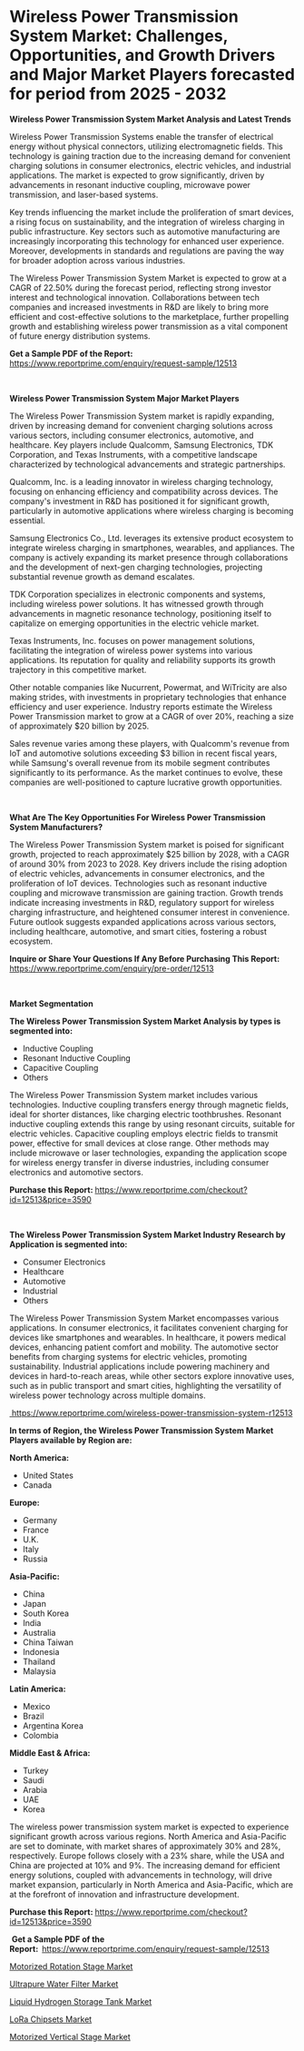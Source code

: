 <p><h1>Wireless Power Transmission System Market: Challenges, Opportunities, and Growth Drivers and Major Market Players forecasted for period from 2025 - 2032</h1></p><p><strong>Wireless Power Transmission System Market Analysis and Latest Trends</strong></p>
<p><p>Wireless Power Transmission Systems enable the transfer of electrical energy without physical connectors, utilizing electromagnetic fields. This technology is gaining traction due to the increasing demand for convenient charging solutions in consumer electronics, electric vehicles, and industrial applications. The market is expected to grow significantly, driven by advancements in resonant inductive coupling, microwave power transmission, and laser-based systems. </p><p>Key trends influencing the market include the proliferation of smart devices, a rising focus on sustainability, and the integration of wireless charging in public infrastructure. Key sectors such as automotive manufacturing are increasingly incorporating this technology for enhanced user experience. Moreover, developments in standards and regulations are paving the way for broader adoption across various industries.</p><p>The Wireless Power Transmission System Market is expected to grow at a CAGR of 22.50% during the forecast period, reflecting strong investor interest and technological innovation. Collaborations between tech companies and increased investments in R&D are likely to bring more efficient and cost-effective solutions to the marketplace, further propelling growth and establishing wireless power transmission as a vital component of future energy distribution systems.</p></p>
<p><strong>Get a Sample PDF of the Report:&nbsp;</strong> <a href="https://www.reportprime.com/enquiry/request-sample/12513?utm_campaign=3521&utm_medium=2&utm_source=Github&utm_content=ia&utm_term=18032025&utm_id=wireless-power-transmission-system">https://www.reportprime.com/enquiry/request-sample/12513</a></p>
<p>&nbsp;</p>
<p><strong>Wireless Power Transmission System Major Market Players</strong></p>
<p><p>The Wireless Power Transmission System market is rapidly expanding, driven by increasing demand for convenient charging solutions across various sectors, including consumer electronics, automotive, and healthcare. Key players include Qualcomm, Samsung Electronics, TDK Corporation, and Texas Instruments, with a competitive landscape characterized by technological advancements and strategic partnerships.</p><p>Qualcomm, Inc. is a leading innovator in wireless charging technology, focusing on enhancing efficiency and compatibility across devices. The company's investment in R&D has positioned it for significant growth, particularly in automotive applications where wireless charging is becoming essential. </p><p>Samsung Electronics Co., Ltd. leverages its extensive product ecosystem to integrate wireless charging in smartphones, wearables, and appliances. The company is actively expanding its market presence through collaborations and the development of next-gen charging technologies, projecting substantial revenue growth as demand escalates.</p><p>TDK Corporation specializes in electronic components and systems, including wireless power solutions. It has witnessed growth through advancements in magnetic resonance technology, positioning itself to capitalize on emerging opportunities in the electric vehicle market.</p><p>Texas Instruments, Inc. focuses on power management solutions, facilitating the integration of wireless power systems into various applications. Its reputation for quality and reliability supports its growth trajectory in this competitive market.</p><p>Other notable companies like Nucurrent, Powermat, and WiTricity are also making strides, with investments in proprietary technologies that enhance efficiency and user experience. Industry reports estimate the Wireless Power Transmission market to grow at a CAGR of over 20%, reaching a size of approximately $20 billion by 2025.</p><p>Sales revenue varies among these players, with Qualcomm's revenue from IoT and automotive solutions exceeding $3 billion in recent fiscal years, while Samsung's overall revenue from its mobile segment contributes significantly to its performance. As the market continues to evolve, these companies are well-positioned to capture lucrative growth opportunities.</p></p>
<p>&nbsp;</p>
<p><strong>What Are The Key Opportunities For Wireless Power Transmission System Manufacturers?</strong></p>
<p><p>The Wireless Power Transmission System market is poised for significant growth, projected to reach approximately $25 billion by 2028, with a CAGR of around 30% from 2023 to 2028. Key drivers include the rising adoption of electric vehicles, advancements in consumer electronics, and the proliferation of IoT devices. Technologies such as resonant inductive coupling and microwave transmission are gaining traction. Growth trends indicate increasing investments in R&D, regulatory support for wireless charging infrastructure, and heightened consumer interest in convenience. Future outlook suggests expanded applications across various sectors, including healthcare, automotive, and smart cities, fostering a robust ecosystem.</p></p>
<p><strong>Inquire or Share Your Questions If Any Before Purchasing This Report:</strong> <a href="https://www.reportprime.com/enquiry/pre-order/12513?utm_campaign=3521&utm_medium=2&utm_source=Github&utm_content=ia&utm_term=18032025&utm_id=wireless-power-transmission-system">https://www.reportprime.com/enquiry/pre-order/12513</a></p>
<p>&nbsp;</p>
<p><strong>Market Segmentation</strong></p>
<p><strong>The Wireless Power Transmission System Market Analysis by types is segmented into:</strong></p>
<p><ul><li>Inductive Coupling</li><li>Resonant Inductive Coupling</li><li>Capacitive Coupling</li><li>Others</li></ul></p>
<p><p>The Wireless Power Transmission System market includes various technologies. Inductive coupling transfers energy through magnetic fields, ideal for shorter distances, like charging electric toothbrushes. Resonant inductive coupling extends this range by using resonant circuits, suitable for electric vehicles. Capacitive coupling employs electric fields to transmit power, effective for small devices at close range. Other methods may include microwave or laser technologies, expanding the application scope for wireless energy transfer in diverse industries, including consumer electronics and automotive sectors.</p></p>
<p><strong>Purchase this Report:&nbsp;</strong><a href="https://www.reportprime.com/checkout?id=12513&price=3590&utm_campaign=3521&utm_medium=2&utm_source=Github&utm_content=ia&utm_term=18032025&utm_id=wireless-power-transmission-system">https://www.reportprime.com/checkout?id=12513&price=3590</a></p>
<p>&nbsp;</p>
<p><strong>The Wireless Power Transmission System Market Industry Research by Application is segmented into:</strong></p>
<p><ul><li>Consumer Electronics</li><li>Healthcare</li><li>Automotive</li><li>Industrial</li><li>Others</li></ul></p>
<p><p>The Wireless Power Transmission System Market encompasses various applications. In consumer electronics, it facilitates convenient charging for devices like smartphones and wearables. In healthcare, it powers medical devices, enhancing patient comfort and mobility. The automotive sector benefits from charging systems for electric vehicles, promoting sustainability. Industrial applications include powering machinery and devices in hard-to-reach areas, while other sectors explore innovative uses, such as in public transport and smart cities, highlighting the versatility of wireless power technology across multiple domains.</p></p>
<p><a href="https://www.reportprime.com/wireless-power-transmission-system-r12513?utm_campaign=3521&utm_medium=2&utm_source=Github&utm_content=ia&utm_term=18032025&utm_id=wireless-power-transmission-system">&nbsp;https://www.reportprime.com/wireless-power-transmission-system-r12513</a></p>
<p><strong>In terms of Region, the Wireless Power Transmission System Market Players available by Region are:</strong></p>
<p>
    <p> <strong> North America: </strong>
        <ul>
            <li>United States</li>
            <li>Canada</li>
        </ul>
        </p> 
    <p> <strong> Europe: </strong>
        <ul>
            <li>Germany</li>
            <li>France</li>
            <li>U.K.</li>
            <li>Italy</li>
            <li>Russia</li>
        </ul>
        </p> 
    <p> <strong> Asia-Pacific: </strong>
        <ul>
            <li>China</li>
            <li>Japan</li>
            <li>South Korea</li>
            <li>India</li>
            <li>Australia</li>
            <li>China Taiwan</li>
            <li>Indonesia</li>
            <li>Thailand</li>
            <li>Malaysia</li>
        </ul>
        </p> 
    <p> <strong> Latin America: </strong>
        <ul>
            <li>Mexico</li>
            <li>Brazil</li>
            <li>Argentina Korea</li>
            <li>Colombia</li>
        </ul>
        </p> 
    <p> <strong> Middle East & Africa: </strong>
        <ul>
            <li>Turkey</li>
            <li>Saudi</li>
            <li>Arabia</li>
            <li>UAE</li>
            <li>Korea</li>
        </ul>
    </p>
    </p>
<p><p>The wireless power transmission system market is expected to experience significant growth across various regions. North America and Asia-Pacific are set to dominate, with market shares of approximately 30% and 28%, respectively. Europe follows closely with a 23% share, while the USA and China are projected at 10% and 9%. The increasing demand for efficient energy solutions, coupled with advancements in technology, will drive market expansion, particularly in North America and Asia-Pacific, which are at the forefront of innovation and infrastructure development.</p></p>
<p><strong>Purchase this Report: </strong><a href="https://www.reportprime.com/checkout?id=12513&price=3590&utm_campaign=3521&utm_medium=2&utm_source=Github&utm_content=ia&utm_term=18032025&utm_id=wireless-power-transmission-system">https://www.reportprime.com/checkout?id=12513&price=3590</a></p>
<p>&nbsp;<strong>Get a Sample PDF of the Report:&nbsp;&nbsp;</strong><a href="https://www.reportprime.com/enquiry/request-sample/12513?utm_campaign=3521&utm_medium=2&utm_source=Github&utm_content=ia&utm_term=18032025&utm_id=wireless-power-transmission-system">https://www.reportprime.com/enquiry/request-sample/12513</a></p>
<p><strong></strong></p>
<p><p><a href="https://www.linkedin.com/pulse/motorized-rotation-stage-market-analysis-offering-insights-markets-nmq3e?utm_campaign=3521&utm_medium=2&utm_source=Github&utm_content=ia&utm_term=18032025&utm_id=wireless-power-transmission-system">Motorized Rotation Stage Market</a></p><p><a href="https://www.linkedin.com/pulse/ultrapure-water-filter-market-overview-industry-growth-ynu2f?utm_campaign=3521&utm_medium=2&utm_source=Github&utm_content=ia&utm_term=18032025&utm_id=wireless-power-transmission-system">Ultrapure Water Filter Market</a></p><p><a href="https://www.linkedin.com/pulse/liquid-hydrogen-storage-tank-market-research-report-growth-iahef?utm_campaign=3521&utm_medium=2&utm_source=Github&utm_content=ia&utm_term=18032025&utm_id=wireless-power-transmission-system">Liquid Hydrogen Storage Tank Market</a></p><p><a href="https://github.com/ivvrgibi/Market-Research-Report-List-1/blob/main/lora-chipsets-market.md?utm_campaign=3521&utm_medium=2&utm_source=Github&utm_content=ia&utm_term=18032025&utm_id=wireless-power-transmission-system">LoRa Chipsets Market</a></p><p><a href="https://www.linkedin.com/pulse/key-drivers-motorized-vertical-stage-market-trends-future-etjoe?utm_campaign=3521&utm_medium=2&utm_source=Github&utm_content=ia&utm_term=18032025&utm_id=wireless-power-transmission-system">Motorized Vertical Stage Market</a></p></p>